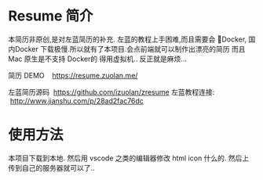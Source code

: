 # Resume 简介 

本简历非原创,是对左蓝简历的补充. 左蓝的教程上手困难,而且需要会 Docker, 
国内Docker 下载极慢.所以就有了本项目.会点前端就可以制作出漂亮的简历
而且Mac 原生是不支持 Docker的 得用虚拟机.. 反正就是麻烦...


简历 DEMO    https://resume.zuolan.me/

左蓝简历源码  https://github.com/izuolan/zresume
左蓝教程连接:   http://www.jianshu.com/p/28ad2fac76dc




# 使用方法

本项目下载到本地. 
然后用 vscode 之类的编辑器修改 html  icon 什么的.
然后上传到自己的服务器就可以了..




